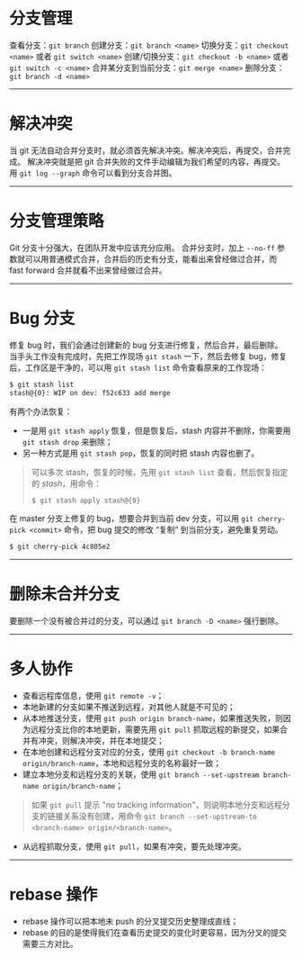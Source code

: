 <!--
 * @FileName: 02Branch.md
 * @Author: Alen luojiaming299@163.com
 * @CreateTime: 2022-08-11 22:53:42
 * @LastEditTime: 2022-08-13 09:30:24
 * Copyright (c) 2022 by Alen, All Rights Reserved.
-->

# 分支管理
查看分支：`git branch`
创建分支：`git branch <name>`
切换分支：`git checkout <name>` 或者 `git switch <name>`
创建/切换分支：`git checkout -b <name>` 或者 `git switch -c <name>`
合并某分支到当前分支：`git merge <name>`
删除分支：`git branch -d <name>`

----------------------------------------------------------------

# 解决冲突
当 git 无法自动合并分支时，就必须首先解决冲突。解决冲突后，再提交，合并完成。
解决冲突就是把 git 合并失败的文件手动编辑为我们希望的内容，再提交。
用 `git log --graph` 命令可以看到分支合并图。

----------------------------------------------------------------

# 分支管理策略
Git 分支十分强大，在团队开发中应该充分应用。
合并分支时，加上 `--no-ff` 参数就可以用普通模式合并，合并后的历史有分支，能看出来曾经做过合并，而 fast forward 合并就看不出来曾经做过合并。

----------------------------------------------------------------

# Bug 分支
修复 bug 时，我们会通过创建新的 bug 分支进行修复，然后合并，最后删除。
当手头工作没有完成时，先把工作现场 `git stash` 一下，然后去修复 bug，修复后，工作区是干净的，可以用 `git stash list` 命令查看原来的工作现场：
```bash
$ git stash list
stash@{0}: WIP on dev: f52c633 add merge
```
有两个办法恢复：
+ 一是用 `git stash apply` 恢复，但是恢复后，stash 内容并不删除，你需要用 `git stash drop` 来删除；
+ 另一种方式是用 `git stash pop`，恢复的同时把 stash 内容也删了。
> 可以多次 stash，恢复的时候，先用 `git stash list` 查看，然后恢复指定的 *stash*，用命令：
> ```bash
> $ git stash apply stash@{0}
> ```
在 master 分支上修复的 bug，想要合并到当前 dev 分支，可以用 `git cherry-pick <commit>` 命令，把 bug 提交的修改 “复制” 到当前分支，避免重复劳动。
```bash
$ git cherry-pick 4c805e2
```

----------------------------------------------------------------

# 删除未合并分支
要删除一个没有被合并过的分支，可以通过 `git branch -D <name>` 强行删除。

----------------------------------------------------------------

# 多人协作
+ 查看远程库信息，使用 `git remote -v`；
+ 本地新建的分支如果不推送到远程，对其他人就是不可见的；
+ 从本地推送分支，使用 `git push origin branch-name`，如果推送失败，则因为远程分支比你的本地更新，需要先用 `git pull` 抓取远程的新提交，如果合并有冲突，则解决冲突，并在本地提交；
+ 在本地创建和远程分支对应的分支，使用 `git checkout -b branch-name origin/branch-name`，本地和远程分支的名称最好一致；
+ 建立本地分支和远程分支的关联，使用 `git branch --set-upstream branch-name origin/branch-name`；
> 如果 `git pull` 提示 "no tracking information"，则说明本地分支和远程分支的链接关系没有创建，用命令 `git branch --set-upstream-to <branch-name> origin/<branch-name>`。
+ 从远程抓取分支，使用 `git pull`，如果有冲突，要先处理冲突。

----------------------------------------------------------------

# rebase 操作
+ rebase 操作可以把本地未 push 的分叉提交历史整理成直线；
+ rebase 的目的是使得我们在查看历史提交的变化时更容易，因为分叉的提交需要三方对比。












